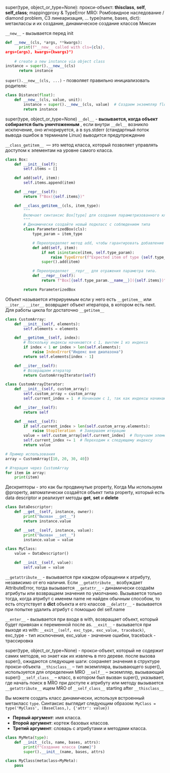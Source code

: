 super(type, object_or_type=None): прокси-объект: __thisclass__, __self__, __self_class__; mappingproxy & TypeError MRO: Ромбовидное наследование / diamond problem, C3 линеаризация, ... type(name, bases, dict): метаклассы и их создание, динамическое создание классов Миксин

`__new__` - вызывается перед init
```python
def __new__(cls, *args, **kwargs):
      print(f"__new__ called with cls={cls}, 
args={args}, kwargs={kwargs}")
      
	# create a new instance via object class
instance = super().__new__(cls)
      return instance

```
`super().__new__(cls, ...)` - позволяет правильно инициализовать родителя:
```python
class Distance(float):
    def __new__(cls, value, unit):
        instance = super().__new__(cls, value)  # Создаем экземпляр float
        return instance
```
super(type, object_or_type=None)
`__del__` - **вызывается, когда объект собирается быть уничтоженным** ,  если внутри `__del__` возникло исключение, оно игнорируется, а в sys.stderr (стандартный поток вывода ошибок в терминале Linux) выводится предупреждение

`__class_getitem__`  — это метод класса, который позволяет управлять доступом к элементам на уровне самого класса.
```python
class Box:
    def __init__(self):
        self.items = []

    def add(self, item):
        self.items.append(item)

    def __repr__(self):
        return f"Box({self.items})"

    def __class_getitem__(cls, item_type):
        """
        Включает синтаксис Box[type] для создания параметризованного класса Box.
        """
        # Динамически создайте новый подкласс с соблюдением типа
        class ParameterizedBox(cls):
            type_param = item_type

            # Переопределяет метод add, чтобы гарантировать добавление только элементов указанного типа.
            def add(self, item):
                if not isinstance(item, self.type_param):
                    raise TypeError(f"Expected item of type {self.type_param.__name__}, got {type(item).__name__}")
                super().add(item)

            # Переопределяет __repr__ для отражения параметра типа.
            def __repr__(self):
                return f"Box[{self.type_param.__name__}]({self.items})"

        return ParameterizedBox
```

Объект называется итерируемым если у него есть `__getitem__` или `__iter__`.
`__iter__` возврщает объект итератора, в котором есть next.
Для работы цикла for достаточно `__getitem__`
```python
class CustomArray:
    def __init__(self, elements):
        self.elements = elements

    def __getitem__(self, index):
        # Поскольку индексы начинаются с 1, вычтем 1 из индекса
        if index < 1 or index > len(self.elements):
            raise IndexError("Индекс вне диапазона")
        return self.elements[index - 1]

    def __iter__(self):
        # Возвращаем итератор
        return CustomArrayIterator(self)

class CustomArrayIterator:
    def __init__(self, custom_array):
        self.custom_array = custom_array
        self.current_index = 1  # Начинаем с 1, так как индексы начинаются с 1

    def __iter__(self):
        return self

    def __next__(self):
        if self.current_index > len(self.custom_array.elements):
            raise StopIteration  # Завершаем итерацию
        value = self.custom_array[self.current_index]  # Получаем элемент по индексу
        self.current_index += 1  # Переходим к следующему индексу
        return value

# Пример использования
array = CustomArray([10, 20, 30, 40])

# Итерация через CustomArray
for item in array:
    print(item)
```

Дескрипторы - это как бы продвинутые property, Когда Мы используем @property, автоматически создаётся объект типа property, который есть data descriptor и реализует методы __get__, __set__ и __delete__
```python
class DataDescriptor:
    def __get__(self, instance, owner):
        print("Вызван __get__")
        return instance.value

    def __set__(self, instance, value):
        print("Вызван __set__")
        instance.value = value

class MyClass:
    value = DataDescriptor()

    def __init__(self, value):
        self.value = value
```
`__getattribute__` - вызывается при каждом обращении к атрибуту, независимо от его наличия. Если `__getattribute__` возбуждает AttributeError, тогда вызывается `__getattr__` - динамически создаём атрибуты или возвращаем значения по умолчанию. Вызывается только тогда, когда атрибут с именем name не найден обычным способом, то есть отсутствует в __dict__ объекта и его классов
`__delattr__` - вызывается при попытке удалить атрибут с помощью del self.name

`__enter__` - вызывается при входе в with, возвращает объект, который будет привязан к переменной после as.
`__exit__` - вызывается при выходе из with: `__exit__(self, exc_type, exc_value, traceback)`, exc_type - тип исключения, exc_value - значение ошибки, traceback - трассировка

super(type, object_or_type=None) - прокси-объект, который не содержит самих методов, но знает как их извлечь в mro дереве.
после вызова super(), ожидаются следующие шаги:
сохраняет значения в структуре прокси-объекта
`__thisclass__`	– тип экземпляра, вызывающего super(), используется для определения MRO
`__self__`		– экземпляр, вызывающий super()
`__self_class__`	– класс, в котором был вызван super(), указывает, где начать поиск в MRO
при доступе к атрибуту или методу вызывается `__getattribute__`
ищем MRO of `__self_class__` starting after `__thisclass__`

Вы можете создать класс динамически, используя встроенный метакласс `type`. Синтаксис выглядит следующим образом:
`MyClass = type('MyClass', (BaseClass,), {'attr': value})`
- **Первый аргумент**: имя класса.
- **Второй аргумент**: кортеж базовых классов.
- **Третий аргумент**: словарь с атрибутами и методами класса.
```python
class MyMeta(type):
    def __init__(cls, name, bases, attrs):
        print(f"Создание класса {name}")
        super().__init__(name, bases, attrs)

class MyClass(metaclass=MyMeta):
    pass
```